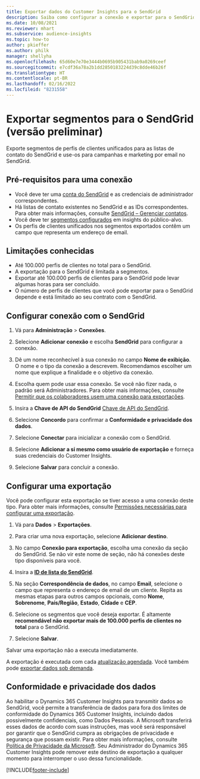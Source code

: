 ```yaml
---
title: Exportar dados do Customer Insights para o SendGrid
description: Saiba como configurar a conexão e exportar para o SendGrid.
ms.date: 10/08/2021
ms.reviewer: mhart
ms.subservice: audience-insights
ms.topic: how-to
author: pkieffer
ms.author: philk
manager: shellyha
ms.openlocfilehash: 65d60e7e70e3444b0695b905431bab9a0269ceef
ms.sourcegitcommit: e7cdf36a78a2b1dd2850183224d39c8dde46b26f
ms.translationtype: HT
ms.contentlocale: pt-BR
ms.lasthandoff: 02/16/2022
ms.locfileid: "8231558"
---
```

# <a name="export-segments-to-sendgrid-preview"></a>Exportar segmentos para o SendGrid (versão preliminar)

Exporte segmentos de perfis de clientes unificados para as listas de contato do SendGrid e use-os para campanhas e marketing por email no SendGrid. 

## <a name="prerequisites-for-a-connection"></a>Pré-requisitos para uma conexão

-   Você deve ter uma [conta do SendGrid](https://sendgrid.com/) e as credenciais de administrador correspondentes.
-   Há listas de contato existentes no SendGrid e as IDs correspondentes. Para obter mais informações, consulte [SendGrid – Gerenciar contatos](https://sendgrid.com/docs/ui/managing-contacts/create-and-manage-contacts/#manage-contacts).
-   Você deve ter [segmentos configurados](segments.md) em insights do público-alvo.
-   Os perfis de clientes unificados nos segmentos exportados contêm um campo que representa um endereço de email.

## <a name="known-limitations"></a>Limitações conhecidas

- Até 100.000 perfis de clientes no total para o SendGrid.
- A exportação para o SendGrid é limitada a segmentos.
- Exportar até 100.000 perfis de clientes para o SendGrid pode levar algumas horas para ser concluído. 
- O número de perfis de clientes que você pode exportar para o SendGrid depende e está limitado ao seu contrato com o SendGrid.

## <a name="set-up-connection-to-sendgrid"></a>Configurar conexão com o SendGrid

1. Vá para **Administração** > **Conexões**.

1. Selecione **Adicionar conexão** e escolha **SendGrid** para configurar a conexão.

1. Dê um nome reconhecível à sua conexão no campo **Nome de exibição**. O nome e o tipo da conexão a descrevem. Recomendamos escolher um nome que explique a finalidade e o objetivo da conexão.

1. Escolha quem pode usar essa conexão. Se você não fizer nada, o padrão será Administradores. Para obter mais informações, consulte [Permitir que os colaboradores usem uma conexão para exportações](connections.md#allow-contributors-to-use-a-connection-for-exports).

1. Insira a **Chave de API do SendGrid** [Chave de API do SendGrid](https://sendgrid.com/docs/ui/account-and-settings/api-keys/).

1. Selecione **Concordo** para confirmar a **Conformidade e privacidade dos dados**.

1. Selecione **Conectar** para inicializar a conexão com o SendGrid.

1. Selecione **Adicionar a si mesmo como usuário de exportação** e forneça suas credenciais do Customer Insights.

1. Selecione **Salvar** para concluir a conexão.

## <a name="configure-an-export"></a>Configurar uma exportação

Você pode configurar esta exportação se tiver acesso a uma conexão deste tipo. Para obter mais informações, consulte [Permissões necessárias para configurar uma exportação](export-destinations.md#set-up-a-new-export).

1. Vá para **Dados** > **Exportações**.

1. Para criar uma nova exportação, selecione **Adicionar destino**.

1. No campo **Conexão para exportação**, escolha uma conexão da seção do SendGrid. Se não vir este nome de seção, não há conexões deste tipo disponíveis para você.

1. Insira a **[ID de lista do SendGrid](https://sendgrid.com/docs/ui/managing-contacts/create-and-manage-contacts/#manage-contacts)**.

1. Na seção **Correspondência de dados**, no campo **Email**, selecione o campo que representa o endereço de email de um cliente. Repita as mesmas etapas para outros campos opcionais, como **Nome**, **Sobrenome**, **País/Região**, **Estado**, **Cidade** e **CEP**.

1. Selecione os segmentos que você deseja exportar. É altamente **recomendável não exportar mais de 100.000 perfis de clientes no total** para o SendGrid. 

1. Selecione **Salvar**.

Salvar uma exportação não a executa imediatamente.

A exportação é executada com cada [atualização agendada](system.md#schedule-tab). Você também pode [exportar dados sob demanda](export-destinations.md#run-exports-on-demand). 

## <a name="data-privacy-and-compliance"></a>Conformidade e privacidade dos dados

Ao habilitar o Dynamics 365 Customer Insights para transmitir dados ao SendGrid, você permite a transferência de dados para fora dos limites de conformidade do Dynamics 365 Customer Insights, incluindo dados possivelmente confidenciais, como Dados Pessoais. A Microsoft transferirá esses dados de acordo com suas instruções, mas você será responsável por garantir que o SendGrid cumpra as obrigações de privacidade e segurança que possam existir. Para obter mais informações, consulte [Política de Privacidade da Microsoft](https://go.microsoft.com/fwlink/?linkid=396732).
Seu Administrador do Dynamics 365 Customer Insights pode remover este destino de exportação a qualquer momento para interromper o uso dessa funcionalidade.


[!INCLUDE[footer-include](../includes/footer-banner.md)]
